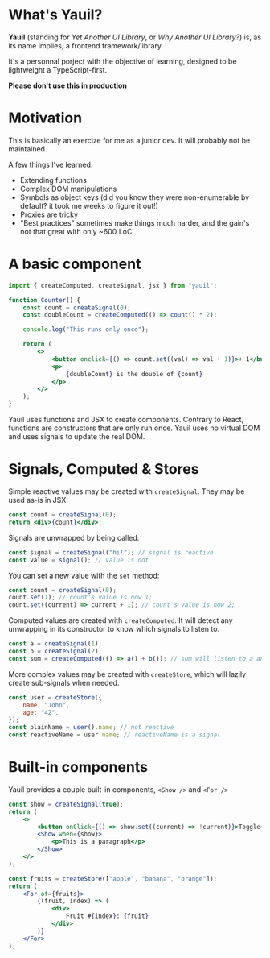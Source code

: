 # What's Yauil?

**Yauil** (standing for _Yet Another UI Library_, or _Why Another UI Library?_) is, as its name implies, a frontend framework/library.

It's a personnal porject with the objective of learning, designed to be lightweight a TypeScript-first.

**Please don't use this in production**

# Motivation

This is basically an exercize for me as a junior dev. It will probably not be maintained.

A few things I've learned:

- Extending functions
- Complex DOM manipulations
- Symbols as object keys (did you know they were non-enumerable by default? it took me weeks to figure it out!)
- Proxies are tricky
- "Best practices" sometimes make things much harder, and the gain's not that great with only ~600 LoC

# A basic component

```jsx
import { createComputed, createSignal, jsx } from "yauil";

function Counter() {
	const count = createSignal(0);
	const doubleCount = createComputed(() => count() * 2);

	console.log("This runs only once");

	return (
		<>
			<button onclick={() => count.set((val) => val + 1)}>+ 1</button>
			<p>
				{doubleCount} is the double of {count}
			</p>
		</>
	);
}
```

Yauil uses functions and JSX to create components. Contrary to React, functions are constructors that are only run once. Yauil uses no virtual DOM and uses signals to update the real DOM.

# Signals, Computed & Stores

Simple reactive values may be created with `createSignal`. They may be used as-is in JSX:

```jsx
const count = createSignal(0);
return <div>{count}</div>;
```

Signals are unwrapped by being called:

```js
const signal = createSignal("hi!"); // signal is reactive
const value = signal(); // value is not
```

You can set a new value with the `set` method:

```js
const count = createSignal(0);
count.set(1); // count's value is now 1;
count.set((current) => current + 1); // count's value is now 2;
```

Computed values are created with `createComputed`. It will detect any unwrapping in its constructor to know which signals to listen to.

```js
const a = createSignal(1);
const b = createSignal(2);
const sum = createComputed(() => a() + b()); // sum will listen to a and b changes
```

More complex values may be created with `createStore`, which will lazily create sub-signals when needed.

```js
const user = createStore({
	name: "John",
	age: "42",
});
const plainName = user().name; // not reactive
const reactiveName = user.name; // reactiveName is a signal
```

# Built-in components

Yauil provides a couple built-in components, `<Show />` and `<For />`

```jsx
const show = createSignal(true);
return (
	<>
		<button onClick={() => show.set((current) => !current)}>Toggle</button>
		<Show when={show}>
			<p>This is a paragraph</p>
		</Show>
	</>
);
```

```jsx
const fruits = createStore(["apple", "banana", "orange"]);
return (
	<For of={fruits}>
		{(fruit, index) => (
			<div>
				Fruit #{index}: {fruit}
			</div>
		)}
	</For>
);
```
